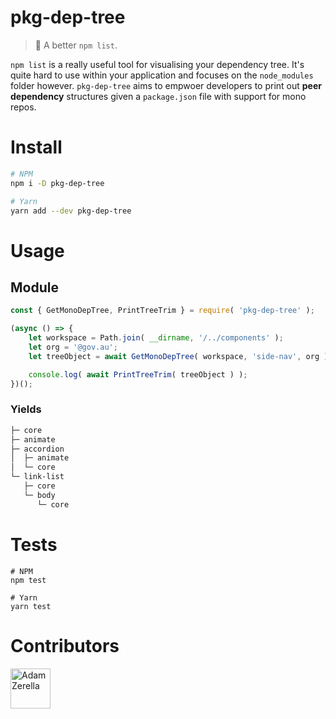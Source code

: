 # pkg-dep-tree
> 🌲 A better `npm list`.

`npm list` is a really useful tool for visualising your dependency tree. It's quite hard to use within your application and focuses on the `node_modules` folder however. `pkg-dep-tree` aims to empwoer developers to print out **peer dependency** structures given a `package.json` file with support for mono repos.

# Install
```bash
# NPM
npm i -D pkg-dep-tree

# Yarn
yarn add --dev pkg-dep-tree
```

# Usage
## Module
```javascript
const { GetMonoDepTree, PrintTreeTrim } = require( 'pkg-dep-tree' );

(async () => {
    let workspace = Path.join( __dirname, '/../components' );
    let org = '@gov.au';
    let treeObject = await GetMonoDepTree( workspace, 'side-nav', org );

    console.log( await PrintTreeTrim( treeObject ) );
})();
```

### Yields
```bash
├─ core
├─ animate
├─ accordion
│  ├─ animate
│  └─ core
└─ link-list
   ├─ core
   └─ body
      └─ core
```

# Tests
```node
# NPM
npm test

# Yarn
yarn test
```

# Contributors
<div style="display:inline;">
  <a href="https://github.com/adamzerella"><img width="64" height="64" src="https://avatars0.githubusercontent.com/u/1501560?s=460&v=4" alt="Adam Zerella"/></a>
</div>